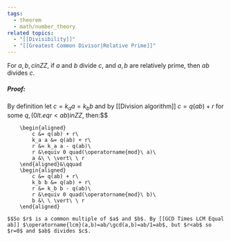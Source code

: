 ```yaml
---
tags:
  - theorem
  - math/number_theory
related topics:
  - "[[Divisibility]]"
  - "[[Greatest Common Divisor|Relative Prime]]"
---
```

For $a,b,c in ZZ$, if $a$ and $b$ divide $c$, and $a,b$ are relatively prime, then $ab$ divides $c$.
##### Proof:
By definition let $c=k_a a= k_b b$ and by [[Division algorithm]] $c = q(ab) + r$ for some $q,(0 lt.eq r < ab) in ZZ$, then:$$
	
		\begin{aligned}
			c &= q(ab) + r\
			k_a a &= q(ab) + r\
			r &= k_a a - q(ab)\
			r &\equiv 0 quad(\operatorname{mod}\ a)\
			a &\ \ \vert\ \ r
		\end{aligned}&\qquad
		\begin{aligned}
			c &= q(ab) + r\
			k_b b &= q(ab) + r\
			r &= k_b b - q(ab)\
			r &\equiv 0 quad(\operatorname{mod}\ b)\
			b &\ \ \vert\ \ r
		\end{aligned}
	
	$$So $r$ is a common multiple of $a$ and $b$. By [[GCD Times LCM Equal ab]] $\operatorname{lcm}(a,b)=ab/\gcd(a,b)=ab/1=ab$, but $r<ab$ so $r=0$ and $ab$ divides $c$.